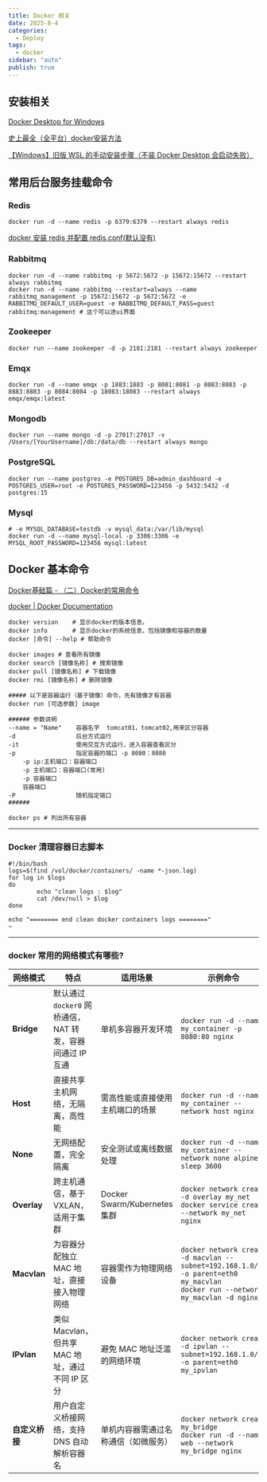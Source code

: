 ```yaml
---
title: Docker 相关
date: 2025-8-4
categories:
  - Deploy
tags:
  - docker
sidebar: "auto"
publish: true
---
```


## 安装相关

[Docker Desktop for Windows](https://hub.docker.com/editions/community/docker-ce-desktop-windows)

[史上最全（全平台）docker安装方法](https://zhuanlan.zhihu.com/p/54147784#:~:text=windows%E7%89%88docker%E9%9C%80%E8%A6%81Microsoft%20Hyper-V%E7%9A%84%E6%94%AF%E6%8C%81%EF%BC%8C%E5%8D%B3windows%E5%86%85%E7%BD%AE%E7%9A%84%E8%99%9A%E6%8B%9F%E6%9C%BA%E5%BC%95%E6%93%8E%EF%BC%8C%E4%BB%8Ewin10%E5%BC%80%E5%A7%8B%E6%94%AF%E6%8C%81%EF%BC%8Cdocker%E5%9C%A8%E5%AE%89%E8%A3%85%E7%9A%84%E6%97%B6%E5%80%99%E4%BC%9A%E8%87%AA%E5%8A%A8%E5%BC%80%E5%90%AF%EF%BC%8C%E9%9C%80%E8%A6%81%E9%87%8D%E5%90%AF%E7%94%B5%E8%84%91%E3%80%82%20%E5%8F%8C%E5%87%BB%20Docker,for%20Windows%20Installer.exe%20%E7%84%B6%E5%90%8E%E4%B8%80%E8%B7%AF%E4%B8%8B%E4%B8%80%E6%AD%A5%EF%BC%8C%E5%AE%89%E8%A3%85%E5%AE%8C%E6%88%90%EF%BC%81%20%E5%AE%89%E8%A3%85%E5%AE%8C%E6%88%90%E5%90%8Edocker%E4%B8%8D%E4%BC%9A%E8%87%AA%E5%8A%A8%E8%BF%90%E8%A1%8C%EF%BC%8C%E6%90%9C%E7%B4%A2docker%E7%82%B9%E5%87%BB%E8%BF%90%E8%A1%8C%E3%80%82)

[【Windows】旧版 WSL 的手动安装步骤（不装 Docker Desktop 会启动失败）](https://docs.microsoft.com/zh-cn/windows/wsl/install-manual#step-4---download-the-linux-kernel-update-package)

## 常用后台服务挂载命令

### Redis

```shell
docker run -d --name redis -p 6379:6379 --restart always redis
```

[docker 安装 redis 并配置 redis.conf(默认没有)](https://blog.csdn.net/huanglu0314/article/details/112244022?spm=1001.2101.3001.6650.2&utm_medium=distribute.pc_relevant.none-task-blog-2%7Edefault%7ECTRLIST%7Edefault-2.no_search_link&depth_1-utm_source=distribute.pc_relevant.none-task-blog-2%7Edefault%7ECTRLIST%7Edefault-2.no_search_link&utm_relevant_index=5)

### Rabbitmq

```shell
docker run -d --name rabbitmq -p 5672:5672 -p 15672:15672 --restart always rabbitmq
docker run -d --name rabbitmq --restart=always --name rabbitmq_management -p 15672:15672 -p 5672:5672 -e RABBITMQ_DEFAULT_USER=guest -e RABBITMQ_DEFAULT_PASS=guest rabbitmq:management # 这个可以进ui界面
```

### Zookeeper

```shell
docker run --name zookeeper -d -p 2181:2181 --restart always zookeeper
```

### Emqx

```shell
docker run -d --name emqx -p 1883:1883 -p 8081:8081 -p 8083:8083 -p 8883:8883 -p 8084:8084 -p 18083:18083 --restart always emqx/emqx:latest
```

### Mongodb

```shell
docker run --name mongo -d -p 27017:27017 -v /Users/[YourUsername]/db:/data/db --restart always mongo
```

### PostgreSQL
```shell
docker run --name postgres -e POSTGRES_DB=admin_dashboard -e POSTGRES_USER=root -e POSTGRES_PASSWORD=123456 -p 5432:5432 -d postgres:15
```

### Mysql

```shell
# -e MYSQL_DATABASE=testdb -v mysql_data:/var/lib/mysql
docker run -d --name mysql-local -p 3306:3306 -e MYSQL_ROOT_PASSWORD=123456 mysql:latest
```
## Docker 基本命令

[Docker基础篇 - （二）Docker的常用命令](https://blog.csdn.net/qq_45408390/article/details/120264264)

[docker | Docker Documentation](https://docs.docker.com/engine/reference/commandline/docker/)

```shell
docker version    # 显示docker的版本信息。
docker info       # 显示docker的系统信息，包括镜像和容器的数量
docker [命令] --help # 帮助命令

docker images # 查看所有镜像
docker search [镜像名称] # 搜索镜像
docker pull [镜像名称] # 下载镜像
docker rmi [镜像名称] # 删除镜像
```

```shell
##### 以下是容器运行（基于镜像）命令，先有镜像才有容器
docker run [可选参数] image

###### 参数说明
--name = "Name"    容器名字  tomcat01，tomcat02,用来区分容器
-d                 后台方式运行
-it                使用交互方式运行，进入容器查看区分
-p                 指定容器的端口 -p 8080：8080
    -p ip:主机端口：容器端口
    -p 主机端口：容器端口(常用)
    -p 容器端口
    容器端口
-P                 随机指定端口
######

docker ps # 列出所有容器

```

---
### Docker 清理容器日志脚本

```
#!/bin/bash
logs=$(find /vol/docker/containers/ -name *-json.log)
for log in $logs
do
        echo "clean logs : $log"
        cat /dev/null > $log
done

echo "======== end clean docker containers logs ========"
~
```

---

### docker 常用的网络模式有哪些?
| 网络模式       | 特点                                                                 | 适用场景                              | 示例命令                                                                 |
|----------------|----------------------------------------------------------------------|---------------------------------------|--------------------------------------------------------------------------|
| **Bridge**     | 默认通过 `docker0` 网桥通信，NAT 转发，容器间通过 IP 互通             | 单机多容器开发环境                    | `docker run -d --name my_container -p 8080:80 nginx`                     |
| **Host**       | 直接共享主机网络，无隔离，高性能                                      | 需高性能或直接使用主机端口的场景      | `docker run -d --name my_container --network host nginx`                 |
| **None**       | 无网络配置，完全隔离                                                 | 安全测试或离线数据处理                | `docker run -d --name my_container --network none alpine sleep 3600`      |
| **Overlay**    | 跨主机通信，基于 VXLAN，适用于集群                                    | Docker Swarm/Kubernetes 集群          | ```docker network create -d overlay my_net```<br>```docker service create --network my_net nginx``` |
| **Macvlan**    | 为容器分配独立 MAC 地址，直接接入物理网络                             | 容器需作为物理网络设备                | ```docker network create -d macvlan --subnet=192.168.1.0/24 -o parent=eth0 my_macvlan```<br>```docker run --network my_macvlan -d nginx``` |
| **IPvlan**     | 类似 Macvlan，但共享 MAC 地址，通过不同 IP 区分                       | 避免 MAC 地址泛滥的网络环境           | ```docker network create -d ipvlan --subnet=192.168.1.0/24 -o parent=eth0 my_ipvlan``` |
| **自定义桥接** | 用户自定义桥接网络，支持 DNS 自动解析容器名                           | 单机内容器需通过名称通信（如微服务）  | ```docker network create my_bridge```<br>```docker run -d --name web --network my_bridge nginx``` |
